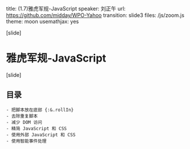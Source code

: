 title: (1.7)雅虎军规-JavaScript
speaker: 刘正午
url: https://github.com/midday/WPO-Yahoo
transition: slide3
files: /js/zoom.js
theme: moon
usemathjax: yes


[slide]
# 雅虎军规-**JavaScript**


[slide]
## 目录
    - 把脚本放在底部 {:&.rollIn}
    - 去除重复脚本
    - 减少 DOM 访问
    - 精简 JavaScript 和 CSS
    - 使用外部 JavaScript 和 CSS
    - 使用智能事件处理
